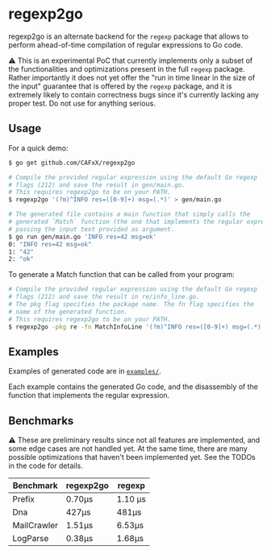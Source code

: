 # regexp2go

regexp2go is an alternate backend for the `regexp` package that allows to
perform ahead-of-time compilation of regular expressions to Go code.

:warning: This is an experimental PoC that currently implements only a 
subset of the functionalities and optimizations present in the full 
`regexp` package.
Rather importantly it does not yet offer the "run in time linear in the 
size of the input" guarantee that is offered by the `regexp` package,
and it is extremely likely to contain correctness bugs since it's currently
lacking any proper test. 
Do not use for anything serious.

## Usage

For a quick demo:

```sh
$ go get github.com/CAFxX/regexp2go

# Compile the provided regular expression using the default Go regexp 
# flags (212) and save the result in gen/main.go.
# This requires regexp2go to be on your PATH.
$ regexp2go '(?m)^INFO res=([0-9]+) msg=(.*)' > gen/main.go

# The generated file contains a main function that simply calls the
# generated `Match` function (the one that implements the regular expression)
# passing the input text provided as argument.
$ go run gen/main.go 'INFO res=42 msg=ok'
0: "INFO res=42 msg=ok"
1: "42"
2: "ok"
```

To generate a Match function that can be called from your program:

```sh
# Compile the provided regular expression using the default Go regexp 
# flags (212) and save the result in re/info_line.go.
# The pkg flag specifies the package name. The fn flag specifies the
# name of the generated function.
# This requires regexp2go to be on your PATH.
$ regexp2go -pkg re -fn MatchInfoLine '(?m)^INFO res=([0-9]+) msg=(.*)' > re/info_line.go
```

## Examples

Examples of generated code are in [`examples/`](./examples).

Each example contains the generated Go code, and the disassembly of the
function that implements the regular expression.

## Benchmarks

:warning: These are preliminary results since not all features are implemented, and some edge cases are not handled yet. At the same time, there are many possible optimizations that haven't been implemented yet. See the TODOs in the code for details.

| Benchmark   | regexp2go | regexp  |
| ----------- | --------- | ------- |
| Prefix      | 0.70µs    | 1.10 µs |
| Dna         | 427µs     | 481µs   |
| MailCrawler | 1.51µs    | 6.53µs  |
| LogParse    | 0.38µs    | 1.68µs  |
